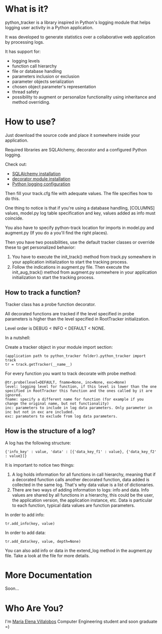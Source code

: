 What is it?
========
python_tracker is a library inspired in Python's logging module that helps logging user activity in a Python application.

It was developed to generate statistics over a collaborative web application by processing logs.

It has support for:

* logging levels
* function call hierarchy
* file or database handling
* parameters inclusion or exclusion
* parameter objects serialization 
* chosen object parameter's representation
* thread safety
* possibility to augment or personalize functionality using inheritance and method overriding.

How to use?
========
Just download the source code and place it somewhere inside your application.

Required libraries are SQLAlchemy, decorator and a configured Python logging.

Check out:

* [SQLAlchemy installation][sqlalchemy-install]
* [decorator module installation][decorator-install]
* [Python logging configuration][python-logging]

Then fill your track.cfg file with adequate values. The file specifies how to do this.

One thing to notice is that if you're using a database handling, [COLUMNS] values, model.py log table specification and key, values added as info must coincide.

You also have to specify python-track location for imports in model.py and augment.py
(If you do a <git grep FIXME> you'll find the right places).

Then you have two possibilities, use the default tracker classes or override these to get personalized behavior:

1. You have to execute the init_track() method from track.py somewhere in your application initialization to start the tracking process.
2. Follow the indications in augment.py file. Then execute the init_aug_track() method from augment.py somewhere in your application initialization to start the tracking process.

How to track a function?
-------------------------------------------

Tracker class has a probe function decorator.

All decorated functions are tracked if the level specified in probe parameters is higher than the level specified in RootTracker initialization. 

Level order is DEBUG < INFO < DEFAULT < NONE.

In a nutshell:

Create a tracker object in your module import section:

	(application path to python_tracker folder).python_tracker import track
	tr = track.getTracker(__name__)

For every function you want to track decorate with probe method:

	@tr.probe(level=DEFAULT, fname=None, inc=None, exc=None)
	level: logging level for function, if this level is lower than the one specified in RootTracker this function and the ones called by it are ignored.
	fname: specify a different name for function (for example if you change the original name, but not functionality)
	inc: parameters to include in log data parameters. Only parameter in inc but not in exc are included. 
	exc: paramaters to exclude from log data parameters.
	
How is the structure of a log?
-------------------------------------------

A log has the following structure:

	{'info_key' : value, 'data' : [{'data_key_f1' : value}, {'data_key_f2' : value}]}
	
It is important to notice two things:

1. A log holds information for all functions in call hierarchy, meaning that if a decorated function calls another decorated function, data added is collected in the same log. That's why data value is a list of dictionaries.
2. There are two ways of adding information to logs: info and data. Info values are shared by all functions in a hierarchy, this could be the user, the application version, the application instance, etc. Data is particular to each function, typical data values are function parameters.

In order to add info:

	tr.add_info(key, value)
	
In order to add data:

	tr.add_data(key, value, depth=None)
	
You can also add info or data in the extend_log method in the augment.py file. Take a look at the file for more details.

More Documentation
==================
Soon...

Who Are You?
============
I'm [María Elena Villalobos][mati] Computer Engineering student and soon graduate =)


[sqlalchemy-install]:http://www.sqlalchemy.org/docs/05/intro.html#installing-sqlalchemy
[decorator-install]:http://pypi.python.org/pypi/decorator
[python-logging]:http://docs.python.org/library/logging.html
[mati]:http://be.linkedin.com/in/mevp7